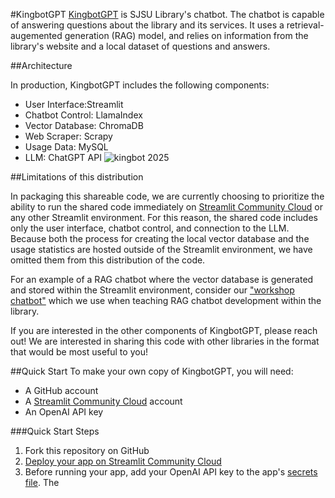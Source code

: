 #KingbotGPT
[KingbotGPT](https://libapps.sjsu.edu/kingbot/) is SJSU Library's chatbot. The chatbot is capable of answering questions about the library and its services. It uses a retrieval-augemented generation (RAG) model, and relies on information from the library's website and a local dataset of questions and answers.

##Architecture

In production, KingbotGPT includes the following components:
- User Interface:Streamlit
- Chatbot Control: LlamaIndex
- Vector Database: ChromaDB
- Web Scraper: Scrapy
- Usage Data: MySQL
- LLM: ChatGPT API
![kingbot 2025](https://github.com/user-attachments/assets/de0c0d5c-3eb6-478a-a495-6b79bbf8b6b1)

##Limitations of this distribution

In packaging this shareable code, we are currently choosing to prioritize the ability to run the shared code immediately on [Streamlit Community Cloud](https://streamlit.io/cloud) or any other Streamlit environment. For this reason, the shared code includes only the user interface, chatbot control, and connection to the LLM. Because both the process for creating the local vector database and the usage statistics are hosted outside of the Streamlit environment, we have omitted them from this distribution of the code. 

For an example of a RAG chatbot where the vector database is generated and stored within the Streamlit environment, consider our ["workshop chatbot"](https://github.com/sjsu-library/chatbot-workshop) which we use when teaching RAG chatbot development within the library.

If you are interested in the other components of KingbotGPT, please reach out! We are interested in sharing this code with other libraries in the format that would be most useful to you!

##Quick Start
To make your own copy of KingbotGPT, you will need:
- A GitHub account
- A [Streamlit Community Cloud](https://streamlit.io/cloud) account
- An OpenAI API key
  
###Quick Start Steps
1. Fork this repository on GitHub
3. [Deploy your app on Streamlit Community Cloud](https://docs.streamlit.io/deploy/streamlit-community-cloud/deploy-your-app)
4. Before running your app, add your OpenAI API key to the app's [secrets file](https://docs.streamlit.io/deploy/streamlit-community-cloud/deploy-your-app/secrets-management). The 
